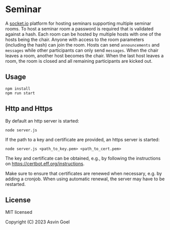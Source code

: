 # Seminar

A [socket.io](https://socket.io/) platform for hosting seminars supporting multiple seminar rooms. To host a seminar room a password is required that is validated against a hash. Each room can be hosted by multiple hosts with one of the hosts being the chair.
Anyone with access to the room parameters (including the hash) can join the room. Hosts can send `announcements` and `messages` while other participants can only send `messages`. When the chair leaves a room, another host becomes the chair. When the last host leaves a room, the room is closed and all remaining participants are kicked out.

## Usage
```
npm install
npm run start
```

## Http and Https

By default an http server is started:
```
node server.js
```

If the path to a key and certificate are provided, an https server is started:

```
node server.js <path_to_key.pem> <path_to_cert.pem>
```

The key and certificate can be obtained, e.g., by following the instructions on https://certbot.eff.org/instructions.

Make sure to ensure that certificates are renewed when necessary, e.g. by adding a cronjob. When using automatic renewal, the server may have to be restarted.

## License

MIT licensed

Copyright (C) 2023 Asvin Goel
